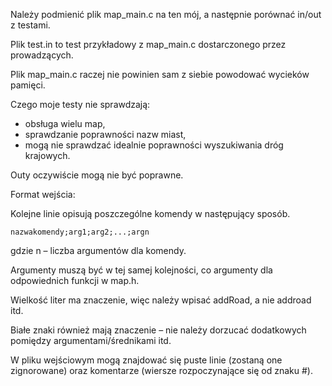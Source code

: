 Należy podmienić plik map_main.c na ten mój, a następnie porównać in/out z testami.

Plik test.in to test przykładowy z map_main.c dostarczonego przez prowadzących.

Plik map_main.c raczej nie powinien sam z siebie powodować wycieków pamięci.

Czego moje testy nie sprawdzają:
* obsługa wielu map,
* sprawdzanie poprawności nazw miast,
* mogą nie sprawdzać idealnie poprawności wyszukiwania dróg krajowych.

Outy oczywiście mogą nie być poprawne.


Format wejścia:

Kolejne linie opisują poszczególne komendy w następujący sposób.

`nazwakomendy;arg1;arg2;...;argn`

gdzie n – liczba argumentów dla komendy.

Argumenty muszą być w tej samej kolejności, co argumenty dla odpowiednich funkcji w map.h.

Wielkość liter ma znaczenie, więc należy wpisać addRoad, a nie addroad itd.

Białe znaki również mają znaczenie – nie należy dorzucać dodatkowych pomiędzy argumentami/średnikami itd.

W pliku wejściowym mogą znajdować się puste linie (zostaną one zignorowane) oraz komentarze (wiersze rozpoczynające się od znaku #).
